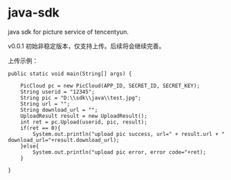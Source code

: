 # java-sdk
java sdk for picture service of tencentyun.

v0.0.1
初始非稳定版本，仅支持上传。后续将会继续完善。

上传示例：
	
	public static void main(String[] args) {

		PicCloud pc = new PicCloud(APP_ID, SECRET_ID, SECRET_KEY);
		String userid = "12345";
		String pic = "D:\\sdk\\java\\test.jpg";		
		String url = "";
		String download_url = "";
		UploadResult result = new UploadResult();
		int ret = pc.Upload(userid, pic, result);
		if(ret == 0){
			System.out.println("upload pic success, url=" + result.url + " download_url="+result.download_url);
		}else{
			System.out.println("upload pic error, error code="+ret);
		}
		
	}

